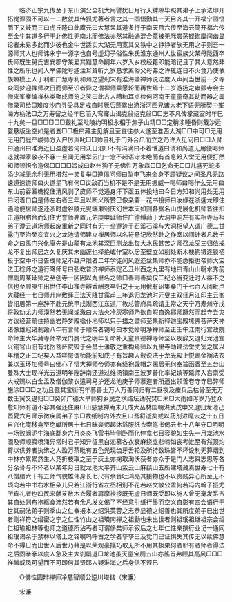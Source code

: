 <!-- { "loadSidebar": true } -->
　　临济正宗九传至于东山演公全机大用譬犹日月行天鏬隙毕照其弟子上承法印开拓觉源固不可以一二数就其传狐尤著者言之其一圆悟勤其一天目齐其一开福宁圆悟而下又岐而三曰虎丘隆曰此庵元曰大慧杲其道多行于南天目六传至海云简开福六传至金牛其道多行于北佛性无南北而佛法亦然其融通混合覃被无际震荡铿鍧靡间幽显论者未易多此而少彼也金牛世适实大湖无用宽其又铁中之铮铮者欤无用之子则吾一源师其人也师讳永宁一源字也自号虚幻子俗性朱氏淮东通州人世宦族父某母陇西卒氏师既生舅氏吉安郡守某爱其黠慧命嗣年六岁入乡校经籍即能暗记且了其大意然非性之所乐也闻人举佛陀号遽注耳耸听九岁恳求离俗父母弗之许辄连日不火食乃使依族婣模上人于利和广慧寺利和州之望剎宋有淮海肇禅师说法度人声间当世前一夕寺众同梦迎禅师次日而师至识者异之谓禅师乘愿轮而再世焉十二岁游扬之雍熙寺会主僧来峯秦编禅林类聚成师览之笑曰此古人糟粕耳点检何河南王童童奇其幼而器之属僧录司给□雉度沙门寻受具足戒自时厥后蓬累出游浙河西兄诸大老下语无所契中峯海方枘法□之万寿留之经年巳而入穹窿山谒克翁绍克翁□□志不凡俾掌藏室时年巳十九矣一旦□□□□□觐礼至毗陵约明极永相于焦子山精□□定稍涉睡昏则戴沙运甓悬版坐空如是者五□□极曰藏主见解且至宜往参人遂至淮西太湖□□中可□无用无用门庭严峻师方入户厉声叱□□帅自礼于门外合爪而立之乃许入见问曰□□人师曰通州曰淮海近日盈虚若何曰沃日淊□不有涓滴曰不着慒道曰请和尚道无用便喝师退就禅家敬夜不寐一旦闻无用举云门一念不起语守未绝而有首息趋入堂无用便打然知师顿悟令造偈□□□□旨成曰赵州狗子无佛性万象森□□乞命无□□儿盛死蛇多添少减无余利无用塔然一笑复举□道偈问师曰掣电飞来全身不顾疑议之间圣凡无路速道速道师曰火道星飞有何□议敌而当机不是不是无用振威一喝师曰喝作么无用曰东山前吞匾檐捉住清风剥了皮师不觉通身汗下亟五体投地曰今日方知和尚用处无用曰闭着口自是侍左右者三年且以断义所赞巳像亲署一花书投师曰汝缘在浙逄龙即住遇池便居师遂还浙时虚谷陵元叟端濑翁庆幻住本天如则各据名山虎展化机师皆往扣击道相脗合而幻住尤誉师弗置元佑庚申延师住广德缚茆于大洞中洞左有实相寺马祖弟子澄云道场师起废重新之同时有无一全遯迹于石溪石溪与大洞相望人谓广德二甘露门至治癸亥宜兴之龙池请师建立禅居师以名符悬记欣然赴之作室以间计者凡数千命之曰禹门兴化庵先是山颠有龙池其深巨测龙出每大水民甚苦之师召龙受三归依戒龙不复出师居之久复厌其未幽邃也择绝巘作室以居至壁立如削处断木栈钩镮连锁栖板于空中不日告成师足不越户限者二年学徒闻风遐迩坌集师亦不能悉拒也帝师大宝法王稔师之道行降师号曰弘教普济禅师泰定乙丑州西之九里有地曰青山山明水秀前僧副周某延师之至创寺一区因以九里名之师曰善则善矣仅二纪必当变迁时人葢不之信也至顺庚午出世住李山禅寺辨香酬恩卒归之于无用俄有诏集桑门千七百人阅毗卢大藏经一七日师升座敷绎正法天降甘露甫三年退归龙池时元叟主双径月江印主云峯皆招居第一座辞不赴元统甲戌淛西江东道广教总管府具疏请主常之天宁万寿州守戌将敦劝尤力师漠然若无闻或激曰大法火冷灰寒师乃欲自暇自逸耶师蹶然而起寺尝灾方议经营前住持幽岩静梦殿楹仆地师以只手搘之暨师至果新释迦宝殿塐佛菩萨天神诸像雄冠诸剎踰八年有言师于顺帝者锡号曰本觉妙明净禅师至正壬午江南行宣政院命师主大华藏寺师举龙门膺代之明年复命补天童景德禅寺师坚以疾辞又退归龙池宜兴铜官山旧有北岳菩萨院毁于会昌士潘敬之重构焉师以九里寺助建法堂丈室之属以年稽之正二纪矣人益嗟愕谓师能前知戊子有旨趣入觐说法于龙光殿上悦赐金襕法衣兼以玉环加师号曰佛心了悟大禅师帝师亦有绛袍毳帽之赐居无何奉旨函香至五台山曼殊大士现祥光五道明年陛辞南还道过维扬镇南王波罗普化率妃嫔等延师入宫禀受大戒赐以白金盂及僧伽黎衣遣司马护还龙池庚子师慕道者所逼出领善卷寺寺巳弊师施涂□□□之功且甓其宝街明年募善士万人万善同归有二昼夜及瘗兵后枯骨至无万数壬寅又退归□□癸卯广德大旱师狗乡民之求结坛诵呪焚□未□大雨如泻岁乃登众愈知师有道不容其强还住麻□山慈慧禅庵未几成大丛林国朝洪武戊申又退归龙池己酉夏六月师示微疾属弟子宗□裁纸制内外衣且曰吾将逝矣或以药剂进麾去之十五日自兴化庵移龛至绝巘所居十七日昧爽师起沐浴服纸衣索笔书偈云七十八年守□明明一场败阙泥牛海底翻身六月炎炎飞雪书毕侧卧而化停龛七日容貌如生先一月龙池水涸及师顺寂喷涌异常时君子知异征黑白恋慕各衣衰麻绕龛悲啼如丧考妣至有然顶灼臂以供养者执绋之人盈万茶毗有五色光现齿牙舌轮及所持数珠皆不坏设利无算烟到中林亦累累然生人竞折枝取之至于灰土亦掬取淘沃获者亦众于是门人志舜志思等各分余骨与不坏者以某年月日就龙池太平齐山紫云山麻蕻山五所建塔藏焉世寿七十有八僧腊六十有五师气貌雄伟身长七尺有余音吐鸿亮其接物也不以贵贱异心所至无不顷向若中书右水相朵儿只若江浙行省左丞相别不花若赵文敏公孟俯若冯内翰子振尤所宾礼者也四民来献芗敝木衣履者肩摩袂接既无虚日师既受即以施人曾无毫发系吝其自处则布袍粝食沛然若有余凡发文偈了不经意引纸行墨而空义自彰有四会语行于世其嗣法弟子则季山之仁奉报本之绍洪芙蓉之志恭显德之绍善也其所度弟子巳出世者则祥符之绍密之宁之仁性竹山之祖瑛南禅之祖勤也未出世者则祖珉祖继祖宗会绍仁祖瑜祖林等也师之道德所沾丐者可谓侈矣师示寂后之七年仁性亲撰行业记一通同祖珉谒余于禁林以塔上之铭嘱呜呼古之学者孳孳巳及觉门巳证惧失其传无以续佛慧命不得巳而出世人后世乃藉是以荣观豪攘巧取无所不用其极果何者耶有者师者得法之后固拳拳以度人急及主大剎屡退□龙池虽天童宝厕五山亦徭首弗顾其高风□□□祥麟威凤可望而不可即何其贤耶人疑淮海之后身信不诬巳 

　　○佛性圆辩禅师净慈智顺公逆川塔铭（宋濂） 

　　宋濂 
